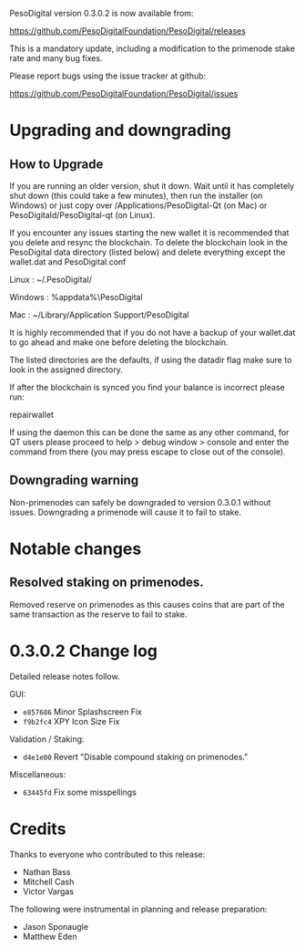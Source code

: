PesoDigital version 0.3.0.2 is now available from:

  https://github.com/PesoDigitalFoundation/PesoDigital/releases

This is a mandatory update, including a modification to the primenode stake
rate and many bug fixes.

Please report bugs using the issue tracker at github:

  https://github.com/PesoDigitalFoundation/PesoDigital/issues

Upgrading and downgrading
=========================

How to Upgrade
--------------

If you are running an older version, shut it down. Wait until it has completely
shut down (this could take a few minutes), then run the installer (on Windows)
or just copy over /Applications/PesoDigital-Qt (on Mac) or PesoDigitald/PesoDigital-qt (on Linux).

If you encounter any issues starting the new wallet it is recommended that you delete and resync the blockchain. To delete the blockchain look in the
PesoDigital data directory (listed below) and delete everything except the wallet.dat and PesoDigital.conf

Linux : ~/.PesoDigital/

Windows : %appdata%\PesoDigital

Mac : ~/Library/Application Support/PesoDigital

It is highly recommended that if you do not have a backup of your wallet.dat
to go ahead and make one before deleting the blockchain.

The listed directories are the defaults, if using the datadir flag make sure to
look in the assigned directory.

If after the blockchain is synced you find your balance is incorrect please run:

repairwallet

If using the daemon this can be done the same as any other command, for QT users
please proceed to help > debug window > console and enter the command from there
(you may press escape to close out of the console).

Downgrading warning
---------------------

Non-primenodes can safely be downgraded to version 0.3.0.1 without issues.
Downgrading a primenode will cause it to fail to stake.

Notable changes
===============

Resolved staking on primenodes.
---------------------

Removed reserve on primenodes as this causes coins that are part of the same
transaction as the reserve to fail to stake.

0.3.0.2 Change log
===================

Detailed release notes follow.

GUI:
- `e857686` Minor Splashscreen Fix
- `f9b2fc4` XPY Icon Size Fix

Validation / Staking:
- `d4e1e00` Revert "Disable compound staking on primenodes."

Miscellaneous:
- `63445fd` Fix some misspellings

Credits
=======

Thanks to everyone who contributed to this release:

- Nathan Bass
- Mitchell Cash
- Victor Vargas

The following were instrumental in planning and release preparation:

- Jason Sponaugle
- Matthew Eden
